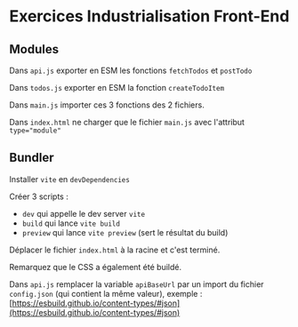 # Exercices Industrialisation Front-End

## Modules

Dans `api.js` exporter en ESM les fonctions `fetchTodos` et `postTodo`

Dans `todos.js` exporter en ESM la fonction `createTodoItem`

Dans `main.js` importer ces 3 fonctions des 2 fichiers.

Dans `index.html` ne charger que le fichier `main.js` avec l'attribut `type="module"`

## Bundler

Installer `vite` en `devDependencies`

Créer 3 scripts :

- `dev` qui appelle le dev server `vite`
- `build` qui lance `vite build`
- `preview` qui lance `vite preview` (sert le résultat du build)

Déplacer le fichier `index.html` à la racine et c'est terminé.

Remarquez que le CSS a également été buildé.

Dans `api.js` remplacer la variable `apiBaseUrl` par un import du fichier `config.json` (qui contient la même valeur), exemple : [https://esbuild.github.io/content-types/#json](https://esbuild.github.io/content-types/#json)